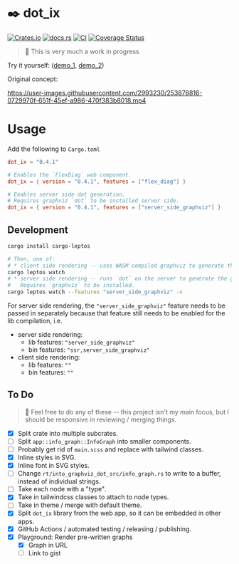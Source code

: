 # ✒️ dot_ix

[![Crates.io](https://img.shields.io/crates/v/dot_ix.svg)](https://crates.io/crates/dot_ix)
[![docs.rs](https://img.shields.io/docsrs/dot_ix)](https://docs.rs/dot_ix)
[![CI](https://github.com/azriel91/dot_ix/workflows/CI/badge.svg)](https://github.com/azriel91/dot_ix/actions/workflows/ci.yml)
[![Coverage Status](https://codecov.io/gh/azriel91/dot_ix/branch/main/graph/badge.svg)](https://codecov.io/gh/azriel91/dot_ix)

> 🚧 This is very much a work in progress

Try it yourself: ([demo_1][demo_1], [demo_2][demo_2])

Original concept:

https://user-images.githubusercontent.com/2993230/253878816-0729970f-651f-45ef-a986-470f383b8018.mp4


# Usage

Add the following to `Cargo.toml`

```toml
dot_ix = "0.4.1"

# Enables the `FlexDiag` web component.
dot_ix = { version = "0.4.1", features = ["flex_diag"] }

# Enables server side dot generation.
# Requires graphviz `dot` to be installed server side.
dot_ix = { version = "0.4.1", features = ["server_side_graphviz"] }
```


## Development

```bash
cargo install cargo-leptos

# Then, one of:
# * client side rendering -- uses WASM compiled graphviz to generate the graph.
cargo leptos watch
# * server side rendering -- runs `dot` on the server to generate the graph.
#   Requires `graphviz` to be installed.
cargo leptos watch --features "server_side_graphviz" -v
```

For server side rendering, the `"server_side_graphviz"` feature needs to be passed in separately because that feature still needs to be enabled for the lib compilation, i.e.

* server side rendering:
    - lib features: `"server_side_graphviz"`
    - bin features: `"ssr,server_side_graphviz"`
* client side rendering:
    - lib features: `""`
    - bin features: `""`


## To Do

> 🦜 Feel free to do any of these -- this project isn't my main focus, but I should be responsive in reviewing / merging things.

* [x] Split crate into multiple subcrates.
* [ ] Split `app::info_graph::InfoGraph` into smaller components.
* [ ] Probably get rid of `main.scss` and replace with tailwind classes.
* [x] Inline styles in SVG.
* [x] Inline font in SVG styles.
* [ ] Change `rt/into_graphviz_dot_src/info_graph.rs` to write to a buffer, instead of individual strings.
* [ ] Take each node with a "type".
* [x] Take in tailwindcss classes to attach to node types.
* [ ] Take in theme / merge with default theme.
* [x] Split `dot_ix` library from the web app, so it can be embedded in other apps.
* [x] GitHub Actions / automated testing / releasing / publishing.
* [x] Playground: Render pre-written graphs
    - [x] Graph in URL
    - [ ] Link to gist

[demo_1]: https://azriel.im/dot_ix/
[demo_2]: https://azriel.im/dot_ix/?src=BYSwpgTghhDGwE8BcAoABGqS0G8C%2B6aARtvobKQRgCaUpjUDmYAzqhlCWgNpQA0xALqEiFHkQGxhGWLR6wB1YQDsA9tTAB9EMoBmqtoSy40yqAFsw2AIJoqxUqYtW0AITvlHZy9gDCHmi9nbAARDwAXKBAAGwB3HWpNWGioFhZWdkxsAD4AWkIMbgAybIAHKHDgQSRdGOjcxggwMGVcgGYABg6CnhLyyuqWcIhVAGswXIBGHuKyiqqkIZHxhqaW3IA2Lpm%2B%2BergVQA3SBq61ebWgCZtjELdgaQD44hF4bGJxovNm9vZ-oX9LAAK5sVRA8LRHQTaa3XpzB6AkFIMEQqG5SGWb7dWF-PY1VTA0HgyHKCbUVLABg7eEAglIkZA5Qaai5AAe0R6wIgLFUEFypVUOnCkBEOXyOPuALORGiQImnWxv0lgzeK0u1P%2B1W4S3euXJLGAMGgyAALNIlTStTqVvqDrpdOlwkhJua7pakFBlCBzBUJixSjoNXjeSBGDpctw2pcAKSaXKXDbR11wzWvZYTGVyrFBh5PE61aL1TMTa6Kt2pvMva0Z2UTLZllN4xFE1GkqY52mE5HEtEYus-ctNuktklkilUiXu5tIBlMhhsjmwrk8vkCoUijhcPIdlXp9uT1PV87resa1TRBCMVTKaoF%2BqfE8DlPny-X3e6mEWgUXq83tO6h9WlPA8hy7FFR33L9QKRcDe29fsG1xBFh27VsxwNCcoOQrtZ2ZBdOSBbleX5QVlGFCAUCAA

